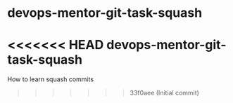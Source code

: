 # devops-mentor-git-task-squash
<<<<<<< HEAD
devops-mentor-git-task-squash
=======
How to learn squash commits
>>>>>>> 33f0aee (Initial commit)
